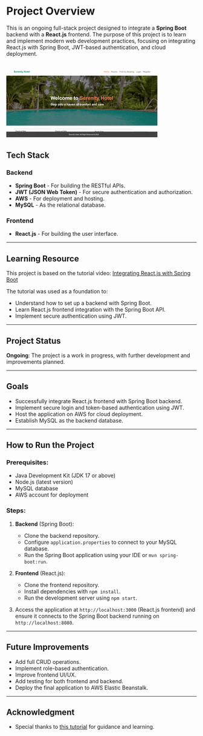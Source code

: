 # Project Overview

This is an ongoing full-stack project designed to integrate a **Spring Boot** backend with a **React.js** frontend. The purpose of this project is to learn and implement modern web development practices, focusing on integrating React.js with Spring Boot, JWT-based authentication, and cloud deployment.

![Frontend](hotel.gif)
---

## Tech Stack

### Backend
- **Spring Boot** - For building the RESTful APIs.
- **JWT (JSON Web Token)** - For secure authentication and authorization.
- **AWS** - For deployment and hosting.
- **MySQL** - As the relational database.

### Frontend
- **React.js** - For building the user interface.

---

## Learning Resource
This project is based on the tutorial video:
[Integrating React.js with Spring Boot](https://youtu.be/J71tNe8O1GA?si=SkYmKEeppH8VWTRa)

The tutorial was used as a foundation to:
- Understand how to set up a backend with Spring Boot.
- Learn React.js frontend integration with the Spring Boot API.
- Implement secure authentication using JWT.

---

## Project Status
**Ongoing**: The project is a work in progress, with further development and improvements planned.

---

## Goals
- Successfully integrate React.js frontend with Spring Boot backend.
- Implement secure login and token-based authentication using JWT.
- Host the application on AWS for cloud deployment.
- Establish MySQL as the backend database.

---

## How to Run the Project

### Prerequisites:
- Java Development Kit (JDK 17 or above)
- Node.js (latest version)
- MySQL database
- AWS account for deployment

### Steps:
1. **Backend** (Spring Boot):
   - Clone the backend repository.
   - Configure `application.properties` to connect to your MySQL database.
   - Run the Spring Boot application using your IDE or `mvn spring-boot:run`.

2. **Frontend** (React.js):
   - Clone the frontend repository.
   - Install dependencies with `npm install`.
   - Run the development server using `npm start`.

3. Access the application at `http://localhost:3000` (React.js frontend) and ensure it connects to the Spring Boot backend running on `http://localhost:8080`.

---

## Future Improvements
- Add full CRUD operations.
- Implement role-based authentication.
- Improve frontend UI/UX.
- Add testing for both frontend and backend.
- Deploy the final application to AWS Elastic Beanstalk.

---

## Acknowledgment
- Special thanks to [this tutorial](https://youtu.be/J71tNe8O1GA?si=SkYmKEeppH8VWTRa) for guidance and learning.

